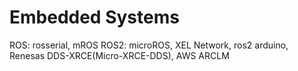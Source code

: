 # Embedded Systems

ROS: rosserial, mROS
ROS2: microROS, XEL Network, ros2 arduino, Renesas DDS-XRCE(Micro-XRCE-DDS), AWS ARCLM